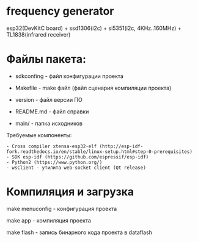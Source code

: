 # frequency generator


esp32(DevKitC board) + ssd1306(i2c) + si5351(i2c, 4KHz..160MHz) + TL1838(infrared receiver)


# Файлы пакета:

* sdkconfing	- файл конфигурации проекта

* Makefile	- make файл (файл сценария компиляции проекта)

* version	- файл версии ПО

* README.md	- файл справки

* main/		- папка исходников


Требуемые компоненты:
```
- Cross compiler xtensa-esp32-elf (http://esp-idf-fork.readthedocs.io/en/stable/linux-setup.html#step-0-prerequisites)
- SDK esp-idf (https://github.com/espressif/esp-idf)
- Python2 (https://www.python.org/)
- wsClient - утилита web-socket client (Qt release)
```

# Компиляция и загрузка

make menuconfig - конфигурация проекта

make app	- компиляция проекта

make flash	- запись бинарного кода проекта в dataflash


